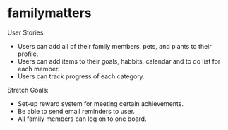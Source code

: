 # familymatters

User Stories:

* Users can add all of their family members, pets, and plants to their profile.
* Users can add items to their goals, habbits, calendar and to do list for each member.
* Users can track progress of each category.

Stretch Goals: 

* Set-up reward system for meeting certain achievements. 
* Be able to send email reminders to user.
* All family members can log on to one board.
